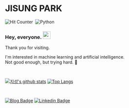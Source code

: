 # JISUNG PARK

![Hit Counter](https://visitor-badge.laobi.icu/badge?page_id=illiiillll.illiiillll)&nbsp;
![Python](http://img.shields.io/badge/-Python-3776AB?style=flat-square&logo=python&logoColor=white)

### Hey, everyone. <img src="https://raw.githubusercontent.com/MartinHeinz/MartinHeinz/master/wave.gif" width="25px">
Thank you for visiting.
  
I'm interested in machine learning and artificial intelligence.  
Not good enough, but trying hard. 🌱

<br>

[![지성's github stats](https://github-readme-stats.vercel.app/api?username=illiiillll&show_icons=true&hide_border=true&theme=merko&count_private=true)](https://github.com/illiiillll)
[![Top Langs](https://github-readme-stats.vercel.app/api/top-langs/?username=illiiillll&theme=merko&layout=compact&hide=Jupyter+Notebook)](https://github.com/illiiillll)

<br>

[![Blog Badge](http://img.shields.io/badge/-blog-181717?style=flat-square&logo=github&link=https://illiiillll.github.io/)](https://illiiillll.github.io/)
[![Linkedin Badge](https://img.shields.io/badge/-LinkedIn-0077B5?style=flat-square&logo=Linkedin&logoColor=white&link=https://www.linkedin.com/in/illiiillll/)](https://www.linkedin.com/in/illiiillll/)

<!--
**IllIIIllll/IllIIIllll** is a ✨ _special_ ✨ repository because its `README.md` (this file) appears on your GitHub profile.

Here are some ideas to get you started:

- 🔭 I’m currently working on ...
- 🌱 I’m currently learning ...
- 👯 I’m looking to collaborate on ...
- 🤔 I’m looking for help with ...
- 💬 Ask me about ...
- 📫 How to reach me: ...
- 😄 Pronouns: ...
- ⚡ Fun fact: ...
-->

